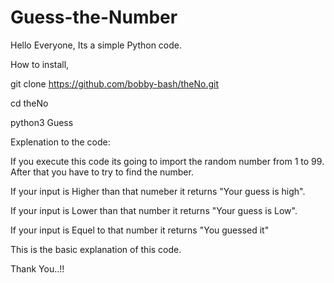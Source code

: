 # Guess-the-Number

Hello Everyone,
Its a simple Python code.

How to install,

git clone https://github.com/bobby-bash/theNo.git

cd theNo

python3 Guess

Explenation to the code:

If you execute this code its going to import the random number from 1 to 99.
After that you have to try to find the number.

If your input is Higher than that numeber it returns "Your guess is high".

If your input is Lower than that number it returns "Your guess is Low".

If your input is Equel to that number it returns "You guessed it"

This is the basic explanation of this code.

Thank You..!!

